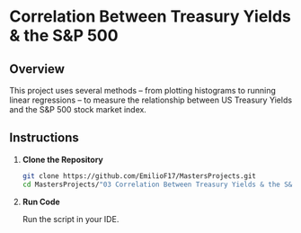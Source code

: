 # Correlation Between Treasury Yields & the S&P 500

## Overview  
   This project uses several methods – from plotting histograms to running linear regressions – to measure the relationship between US Treasury Yields and the S&P 500 stock market index.

## Instructions  

1. **Clone the Repository**  

   ```bash
   git clone https://github.com/EmilioF17/MastersProjects.git
   cd MastersProjects/"03 Correlation Between Treasury Yields & the S&P 500 - EDA Using Python"

2. **Run Code**
   
   Run the script in your IDE.
